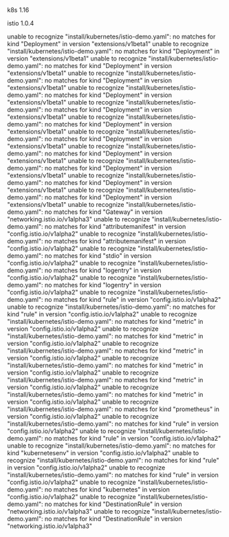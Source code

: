 k8s 1.16

istio 1.0.4



unable to recognize "install/kubernetes/istio-demo.yaml": no matches for kind "Deployment" in version "extensions/v1beta1"
unable to recognize "install/kubernetes/istio-demo.yaml": no matches for kind "Deployment" in version "extensions/v1beta1"
unable to recognize "install/kubernetes/istio-demo.yaml": no matches for kind "Deployment" in version "extensions/v1beta1"
unable to recognize "install/kubernetes/istio-demo.yaml": no matches for kind "Deployment" in version "extensions/v1beta1"
unable to recognize "install/kubernetes/istio-demo.yaml": no matches for kind "Deployment" in version "extensions/v1beta1"
unable to recognize "install/kubernetes/istio-demo.yaml": no matches for kind "Deployment" in version "extensions/v1beta1"
unable to recognize "install/kubernetes/istio-demo.yaml": no matches for kind "Deployment" in version "extensions/v1beta1"
unable to recognize "install/kubernetes/istio-demo.yaml": no matches for kind "Deployment" in version "extensions/v1beta1"
unable to recognize "install/kubernetes/istio-demo.yaml": no matches for kind "Deployment" in version "extensions/v1beta1"
unable to recognize "install/kubernetes/istio-demo.yaml": no matches for kind "Deployment" in version "extensions/v1beta1"
unable to recognize "install/kubernetes/istio-demo.yaml": no matches for kind "Deployment" in version "extensions/v1beta1"
unable to recognize "install/kubernetes/istio-demo.yaml": no matches for kind "Deployment" in version "extensions/v1beta1"
unable to recognize "install/kubernetes/istio-demo.yaml": no matches for kind "Gateway" in version "networking.istio.io/v1alpha3"
unable to recognize "install/kubernetes/istio-demo.yaml": no matches for kind "attributemanifest" in version "config.istio.io/v1alpha2"
unable to recognize "install/kubernetes/istio-demo.yaml": no matches for kind "attributemanifest" in version "config.istio.io/v1alpha2"
unable to recognize "install/kubernetes/istio-demo.yaml": no matches for kind "stdio" in version "config.istio.io/v1alpha2"
unable to recognize "install/kubernetes/istio-demo.yaml": no matches for kind "logentry" in version "config.istio.io/v1alpha2"
unable to recognize "install/kubernetes/istio-demo.yaml": no matches for kind "logentry" in version "config.istio.io/v1alpha2"
unable to recognize "install/kubernetes/istio-demo.yaml": no matches for kind "rule" in version "config.istio.io/v1alpha2"
unable to recognize "install/kubernetes/istio-demo.yaml": no matches for kind "rule" in version "config.istio.io/v1alpha2"
unable to recognize "install/kubernetes/istio-demo.yaml": no matches for kind "metric" in version "config.istio.io/v1alpha2"
unable to recognize "install/kubernetes/istio-demo.yaml": no matches for kind "metric" in version "config.istio.io/v1alpha2"
unable to recognize "install/kubernetes/istio-demo.yaml": no matches for kind "metric" in version "config.istio.io/v1alpha2"
unable to recognize "install/kubernetes/istio-demo.yaml": no matches for kind "metric" in version "config.istio.io/v1alpha2"
unable to recognize "install/kubernetes/istio-demo.yaml": no matches for kind "metric" in version "config.istio.io/v1alpha2"
unable to recognize "install/kubernetes/istio-demo.yaml": no matches for kind "metric" in version "config.istio.io/v1alpha2"
unable to recognize "install/kubernetes/istio-demo.yaml": no matches for kind "prometheus" in version "config.istio.io/v1alpha2"
unable to recognize "install/kubernetes/istio-demo.yaml": no matches for kind "rule" in version "config.istio.io/v1alpha2"
unable to recognize "install/kubernetes/istio-demo.yaml": no matches for kind "rule" in version "config.istio.io/v1alpha2"
unable to recognize "install/kubernetes/istio-demo.yaml": no matches for kind "kubernetesenv" in version "config.istio.io/v1alpha2"
unable to recognize "install/kubernetes/istio-demo.yaml": no matches for kind "rule" in version "config.istio.io/v1alpha2"
unable to recognize "install/kubernetes/istio-demo.yaml": no matches for kind "rule" in version "config.istio.io/v1alpha2"
unable to recognize "install/kubernetes/istio-demo.yaml": no matches for kind "kubernetes" in version "config.istio.io/v1alpha2"
unable to recognize "install/kubernetes/istio-demo.yaml": no matches for kind "DestinationRule" in version "networking.istio.io/v1alpha3"
unable to recognize "install/kubernetes/istio-demo.yaml": no matches for kind "DestinationRule" in version "networking.istio.io/v1alpha3"
